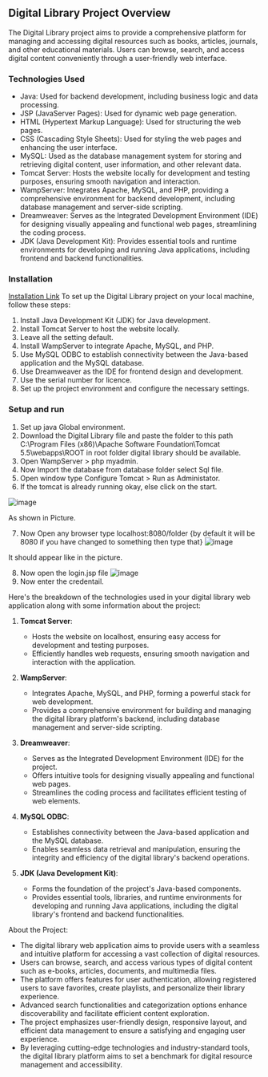 ## Digital Library Project Overview

The Digital Library project aims to provide a comprehensive platform for managing and accessing digital resources such as books, articles, journals, and other educational materials. Users can browse, search, and access digital content conveniently through a user-friendly web interface.

### Technologies Used

- Java: Used for backend development, including business logic and data processing.
- JSP (JavaServer Pages): Used for dynamic web page generation.
- HTML (Hypertext Markup Language): Used for structuring the web pages.
- CSS (Cascading Style Sheets): Used for styling the web pages and enhancing the user interface.
- MySQL: Used as the database management system for storing and retrieving digital content, user information, and other relevant data.
- Tomcat Server: Hosts the website locally for development and testing purposes, ensuring smooth navigation and interaction.
- WampServer: Integrates Apache, MySQL, and PHP, providing a comprehensive environment for backend development, including database management and server-side scripting.
- Dreamweaver: Serves as the Integrated Development Environment (IDE) for designing visually appealing and functional web pages, streamlining the coding process.
- JDK (Java Development Kit): Provides essential tools and runtime environments for developing and running Java applications, including frontend and backend functionalities.

### Installation 
 [Installation Link](https://github.com/ManojKumar1603/Digital-Library-Installation-Application)
To set up the Digital Library project on your local machine, follow these steps:

1. Install Java Development Kit (JDK) for Java development.
2. Install Tomcat Server to host the website locally.
3. Leave all the setting default.
4. Install WampServer to integrate Apache, MySQL, and PHP.
5. Use MySQL ODBC to establish connectivity between the Java-based application and the MySQL database.
6. Use Dreamweaver as the IDE for frontend design and development.
7. Use the serial number for licence.
8. Set up the project environment and configure the necessary settings.

### Setup and run
1. Set up java Global environment.
2. Download the Digital Library file and paste the folder to this path C:\Program Files (x86)\Apache Software Foundation\Tomcat 5.5\webapps\ROOT in root folder digital library should be available.
3. Open WampServer > php myadmin.
4. Now Import the database from database folder select Sql file.
5. Open window type Configure Tomcat > Run as Administator.
6. If the tomcat is already running okay, else click on the start.

 ![image](https://github.com/ManojKumar1603/Digital-Library-/assets/122170545/7934b205-6939-4ab8-a0c5-efd651093380) 
 
 As shown in Picture.
 
7. Now Open any browser type localhost:8080/folder {by default it will be 8080 if you have changed to something then type that}
![image](https://github.com/ManojKumar1603/Digital-Library-/assets/122170545/25601582-8b55-42dc-83cf-f75a4c509f36) 

It should appear like in the picture.

8. Now open the login.jsp file
![image](https://github.com/ManojKumar1603/Digital-Library-/assets/122170545/f15f7380-ea67-4f4c-8316-77a339529920)
9. Now enter the credentail.




Here's the breakdown of the technologies used in your digital library web application along with some information about the project:

1. **Tomcat Server**: 
   - Hosts the website on localhost, ensuring easy access for development and testing purposes.
   - Efficiently handles web requests, ensuring smooth navigation and interaction with the application.

2. **WampServer**:
   - Integrates Apache, MySQL, and PHP, forming a powerful stack for web development.
   - Provides a comprehensive environment for building and managing the digital library platform's backend, including database management and server-side scripting.

3. **Dreamweaver**:
   - Serves as the Integrated Development Environment (IDE) for the project.
   - Offers intuitive tools for designing visually appealing and functional web pages.
   - Streamlines the coding process and facilitates efficient testing of web elements.

4. **MySQL ODBC**:
   - Establishes connectivity between the Java-based application and the MySQL database.
   - Enables seamless data retrieval and manipulation, ensuring the integrity and efficiency of the digital library's backend operations.

5. **JDK (Java Development Kit)**:
   - Forms the foundation of the project's Java-based components.
   - Provides essential tools, libraries, and runtime environments for developing and running Java applications, including the digital library's frontend and backend functionalities.

About the Project:
   - The digital library web application aims to provide users with a seamless and intuitive platform for accessing a vast collection of digital resources.
   - Users can browse, search, and access various types of digital content such as e-books, articles, documents, and multimedia files.
   - The platform offers features for user authentication, allowing registered users to save favorites, create playlists, and personalize their library experience.
   - Advanced search functionalities and categorization options enhance discoverability and facilitate efficient content exploration.
   - The project emphasizes user-friendly design, responsive layout, and efficient data management to ensure a satisfying and engaging user experience.
   - By leveraging cutting-edge technologies and industry-standard tools, the digital library platform aims to set a benchmark for digital resource management and accessibility.
